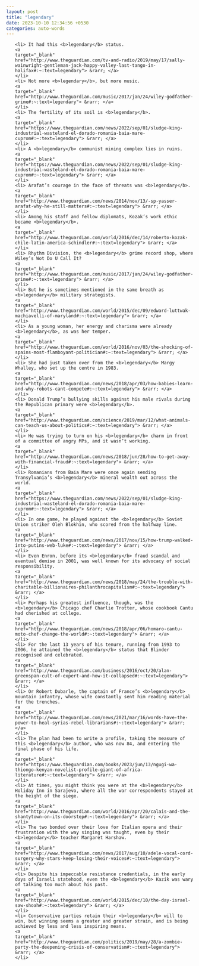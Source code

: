 ```yaml
---
layout: post
title: "legendary"
date: 2023-10-10 12:34:56 +0530
categories: auto-words
---
```

<ol>

    <li> It had this <b>legendary</b> status.
    <a 
    target="_blank" 
    href="http://www.theguardian.com/tv-and-radio/2019/may/17/sally-wainwright-gentleman-jack-happy-valley-last-tango-in-halifax#:~:text=legendary"> &rarr; </a>
    </li>
    <li> Not more <b>legendary</b>, but more music.
    <a 
    target="_blank" 
    href="http://www.theguardian.com/music/2017/jan/24/wiley-godfather-grime#:~:text=legendary"> &rarr; </a>
    </li>
    <li> The fertility of its soil is <b>legendary</b>.
    <a 
    target="_blank" 
    href="https://www.theguardian.com/news/2022/sep/01/sludge-king-industrial-wasteland-el-dorado-romania-baia-mare-cuprom#:~:text=legendary"> &rarr; </a>
    </li>
    <li> A <b>legendary</b> communist mining complex lies in ruins.
    <a 
    target="_blank" 
    href="https://www.theguardian.com/news/2022/sep/01/sludge-king-industrial-wasteland-el-dorado-romania-baia-mare-cuprom#:~:text=legendary"> &rarr; </a>
    </li>
    <li> Arafat’s courage in the face of threats was <b>legendary</b>.
    <a 
    target="_blank" 
    href="http://www.theguardian.com/news/2014/nov/13/-sp-yasser-arafat-why-he-still-matters#:~:text=legendary"> &rarr; </a>
    </li>
    <li> Among his staff and fellow diplomats, Kozak’s work ethic became <b>legendary</b>.
    <a 
    target="_blank" 
    href="http://www.theguardian.com/world/2016/dec/14/roberto-kozak-chile-latin-america-schindler#:~:text=legendary"> &rarr; </a>
    </li>
    <li> Rhythm Division, the <b>legendary</b> grime record shop, where Wiley’s Wot Do U Call It?
    <a 
    target="_blank" 
    href="http://www.theguardian.com/music/2017/jan/24/wiley-godfather-grime#:~:text=legendary"> &rarr; </a>
    </li>
    <li> But he is sometimes mentioned in the same breath as <b>legendary</b> military strategists.
    <a 
    target="_blank" 
    href="http://www.theguardian.com/world/2015/dec/09/edward-luttwak-machiavelli-of-maryland#:~:text=legendary"> &rarr; </a>
    </li>
    <li> As a young woman, her energy and charisma were already <b>legendary</b>, as was her temper.
    <a 
    target="_blank" 
    href="http://www.theguardian.com/world/2016/nov/03/the-shocking-of-spains-most-flamboyant-politician#:~:text=legendary"> &rarr; </a>
    </li>
    <li> She had just taken over from the <b>legendary</b> Margy Whalley, who set up the centre in 1983.
    <a 
    target="_blank" 
    href="http://www.theguardian.com/news/2018/apr/03/how-babies-learn-and-why-robots-cant-compete#:~:text=legendary"> &rarr; </a>
    </li>
    <li> Donald Trump’s bullying skills against his male rivals during the Republican primary were <b>legendary</b>.
    <a 
    target="_blank" 
    href="http://www.theguardian.com/science/2019/mar/12/what-animals-can-teach-us-about-politics#:~:text=legendary"> &rarr; </a>
    </li>
    <li> He was trying to turn on his <b>legendary</b> charm in front of a committee of angry MPs, and it wasn’t working.
    <a 
    target="_blank" 
    href="http://www.theguardian.com/news/2018/jun/28/how-to-get-away-with-financial-fraud#:~:text=legendary"> &rarr; </a>
    </li>
    <li> Romanians from Baia Mare were once again sending Transylvania’s <b>legendary</b> mineral wealth out across the world.
    <a 
    target="_blank" 
    href="https://www.theguardian.com/news/2022/sep/01/sludge-king-industrial-wasteland-el-dorado-romania-baia-mare-cuprom#:~:text=legendary"> &rarr; </a>
    </li>
    <li> In one game, he played against the <b>legendary</b> Soviet Union striker Oleh Blokhin, who scored from the halfway line.
    <a 
    target="_blank" 
    href="http://www.theguardian.com/news/2017/nov/15/how-trump-walked-into-putins-web-luke#:~:text=legendary"> &rarr; </a>
    </li>
    <li> Even Enron, before its <b>legendary</b> fraud scandal and eventual demise in 2001, was well known for its advocacy of social responsibility.
    <a 
    target="_blank" 
    href="http://www.theguardian.com/news/2018/may/24/the-trouble-with-charitable-billionaires-philanthrocapitalism#:~:text=legendary"> &rarr; </a>
    </li>
    <li> Perhaps his greatest influence, though, was the <b>legendary</b> Chicago chef Charlie Trotter, whose cookbook Cantu had cherished at college.
    <a 
    target="_blank" 
    href="http://www.theguardian.com/news/2018/apr/06/homaro-cantu-moto-chef-change-the-world#:~:text=legendary"> &rarr; </a>
    </li>
    <li> For the last 13 years of his tenure, running from 1993 to 2006, he attained the <b>legendary</b> status that Blinder recognised and celebrated.
    <a 
    target="_blank" 
    href="http://www.theguardian.com/business/2016/oct/20/alan-greenspan-cult-of-expert-and-how-it-collapsed#:~:text=legendary"> &rarr; </a>
    </li>
    <li> Or Robert Dubarle, the captain of France’s <b>legendary</b> mountain infantry, whose wife constantly sent him reading material for the trenches.
    <a 
    target="_blank" 
    href="http://www.theguardian.com/news/2021/mar/16/words-have-the-power-to-heal-syrias-rebel-librarians#:~:text=legendary"> &rarr; </a>
    </li>
    <li> The plan had been to write a profile, taking the measure of this <b>legendary</b> author, who was now 84, and entering the final phase of his life.
    <a 
    target="_blank" 
    href="https://www.theguardian.com/books/2023/jun/13/ngugi-wa-thiongo-kenyan-novelist-profile-giant-of-africa-literature#:~:text=legendary"> &rarr; </a>
    </li>
    <li> At times, you might think you were at the <b>legendary</b> Holiday Inn in Sarajevo, where all the war correspondents stayed at the height of the siege.
    <a 
    target="_blank" 
    href="http://www.theguardian.com/world/2016/apr/20/calais-and-the-shantytown-on-its-doorstep#:~:text=legendary"> &rarr; </a>
    </li>
    <li> The two bonded over their love for Italian opera and their frustration with the way singing was taught, even by their <b>legendary</b> teacher Margaret Harshaw.
    <a 
    target="_blank" 
    href="http://www.theguardian.com/news/2017/aug/10/adele-vocal-cord-surgery-why-stars-keep-losing-their-voices#:~:text=legendary"> &rarr; </a>
    </li>
    <li> Despite his impeccable resistance credentials, in the early days of Israeli statehood, even the <b>legendary</b> Kazik was wary of talking too much about his past.
    <a 
    target="_blank" 
    href="http://www.theguardian.com/world/2015/dec/10/the-day-israel-saw-shoah#:~:text=legendary"> &rarr; </a>
    </li>
    <li> Conservative parties retain their <b>legendary</b> will to win, but winning seems a greater and greater strain, and is being achieved by less and less inspiring means.
    <a 
    target="_blank" 
    href="http://www.theguardian.com/politics/2019/may/28/a-zombie-party-the-deepening-crisis-of-conservatism#:~:text=legendary"> &rarr; </a>
    </li>